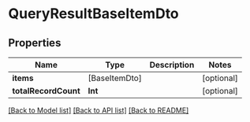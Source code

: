 # QueryResultBaseItemDto

## Properties
Name | Type | Description | Notes
------------ | ------------- | ------------- | -------------
**items** | [BaseItemDto] |  | [optional] 
**totalRecordCount** | **Int** |  | [optional] 

[[Back to Model list]](../README.md#documentation-for-models) [[Back to API list]](../README.md#documentation-for-api-endpoints) [[Back to README]](../README.md)


